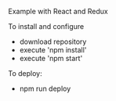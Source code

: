 Example with React and Redux

To install and configure

- download repository
- execute 'npm install'
- execute 'npm start'

To deploy:

- npm run deploy